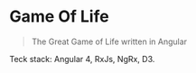 # Game Of Life

> The Great Game of Life written in Angular

Teck stack: Angular 4, RxJs, NgRx, D3.
